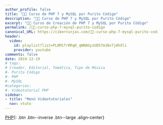 ```yaml
---
author_profile: false
title: "👨‍🏫 Curso de PHP 7 y MySQL por Purito Código"
description: "👩‍🎨 Curso de PHP 7 y MySQL por Purito Código"
excerpt: "👩‍🎨 Curso de Creación de PHP 7 y MySQL por Purito Código"
permalink: /👨‍🏫-curso-php-7-mysql-purito-codigo
canonical_URL: https://ciberninjas.com/👨‍🏫-curso-php-7-mysql-purito-codigo
header:
  video:
    id: playlist?list=PL8M1frRRqO_qWNAGyzUD57mJBv7jAhXli
    provider: youtube
comments: false
date: 2019-12-19
# tags:
# Creador, Editorial, Temática, Tipo de Música
#- Purito Código
#- PHP
#- MySQL
#categories:
#- Videotutorial PHP
sidebar:
- title: "Menú Videotutoriales"
  nav: vtuto
---
```


[<i class="fab fa-php"></i> PHP](/cursos-tecnologia/#php-){: .btn .btn--inverse .btn--large .align-center}

